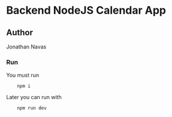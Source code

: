 # Backend NodeJS Calendar App

## Author
Jonathan Navas

### Run 
You must run 
```
    npm i
```
Later you can run with 
```
    npm run dev
```